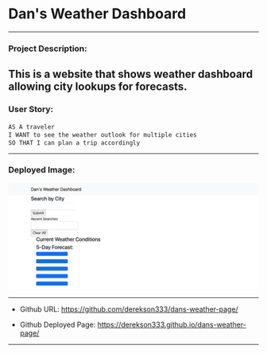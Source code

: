 # Dan's Weather Dashboard


---
### Project Description: 
This is a website that shows weather dashboard allowing city lookups for forecasts.
---

### User Story:
```
AS A traveler
I WANT to see the weather outlook for multiple cities
SO THAT I can plan a trip accordingly
```
---

### Deployed Image: 

![Screenshot](./assets/screenshot.png)

---
 
* Github URL: 
https://github.com/derekson333/dans-weather-page/

* Github Deployed Page: 
https://derekson333.github.io/dans-weather-page/

---


